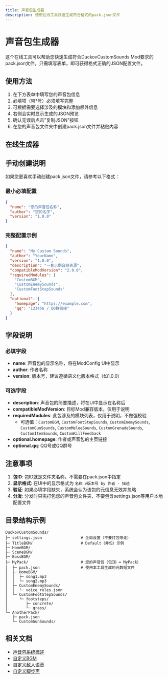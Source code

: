 ```yaml
---
title: 声音包生成器
description: 使用在线工具快速生成符合格式的pack.json文件
---
```


# 声音包生成器

这个在线工具可以帮助您快速生成符合DuckovCustomSounds Mod要求的pack.json文件。只需填写表单，即可获得格式正确的JSON配置文件。

## 使用方法

1. 在下方表单中填写您的声音包信息
2. 必填项（带*号）必须填写完整
3. 可根据需要选择涉及的模块和添加额外信息
4. 右侧会实时显示生成的JSON预览
5. 确认无误后点击"复制JSON"按钮
6. 在您的声音包文件夹中创建pack.json文件并粘贴内容

## 在线生成器

<ClientOnly>
  <SoundPackGenerator />
</ClientOnly>

## 手动创建说明

如果您更喜欢手动创建pack.json文件，请参考以下格式：

### 最小必填配置

```json
{
  "name": "您的声音包名称",
  "author": "您的名字",
  "version": "1.0.0"
}
```

### 完整配置示例

```json
{
  "name": "My Custom Sounds",
  "author": "YourName",
  "version": "1.0.0",
  "description": "一套示例音频资源",
  "compatibleModVersion": "2.0.0",
  "requiredModules": [
    "CustomBGM",
    "CustomEnemySounds",
    "CustomFootStepSounds"
  ],
  "optional": {
    "homepage": "https://example.com",
    "qq": "123456 / QQ群链接"
  }
}
```

## 字段说明

### 必填字段

- **name**: 声音包的显示名称，将在ModConfig UI中显示
- **author**: 作者名称
- **version**: 版本号，建议遵循语义化版本格式（如1.0.0）

### 可选字段

- **description**: 声音包的简要描述，将在UI中显示在名称后
- **compatibleModVersion**: 目标Mod兼容版本，仅用于说明
- **requiredModules**: 此包涉及的模块列表，仅用于说明，不做强校验
  - 可选值：`CustomBGM`, `CustomFootStepSounds`, `CustomEnemySounds`, `CustomGunSounds`, `CustomMeleeSounds`, `CustomGrenadeSounds`, `CustomItemSounds`, `CustomKillFeedback`
- **optional.homepage**: 作者或声音包的主页链接
- **optional.qq**: QQ号或QQ群号

## 注意事项

1. **包ID**: 包ID就是文件夹名称，不需要在pack.json中指定
2. **显示格式**: 在UI中的显示格式为 `名称 v版本号 by 作者 - 描述`
3. **验证**: 如果必填字段缺失，系统会认为该包的元信息无效并忽略
4. **分发**: 分发时只需打包您的声音包文件夹，不要包含settings.json等用户本地配置文件

## 目录结构示例

```
DuckovCustomSounds/
├─ settings.json                 # 全局设置（不要打包带走）
├─ TitleBGM/                     # Default（非包）示例
├─ HomeBGM/
├─ SceneBGM/
├─ BossBGM/
├─ MyPack/                       # 您的声音包（包ID = MyPack）
│  ├─ pack.json                  # 使用本工具生成的元数据文件
│  ├─ HomeBGM/
│  │  ├─ song1.mp3
│  │  └─ song2.mp3
│  ├─ CustomEnemySounds/
│  │  └─ voice_rules.json
│  └─ CustomFootStepSounds/
│     └─ footsteps/
│        ├─ concrete/
│        └─ grass/
└─ AnotherPack/
   ├─ pack.json
   └─ CustomGunSounds/
```

## 相关文档

- [声音包系统概述](../modules/soundpack.md)
- [自定义BGM](../modules/bgm/overview.md)
- [自定义敌人语音](../modules/enemy-voices.md)
- [自定义脚步声](../modules/footsteps.md)